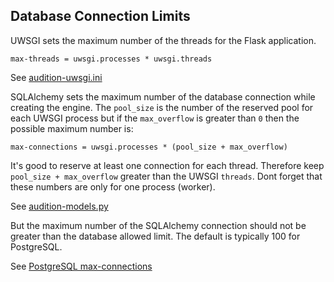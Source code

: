 ## Database Connection Limits
UWSGI sets the maximum number of the threads for the Flask application.

```
max-threads = uwsgi.processes * uwsgi.threads
```

See [audition-uwsgi.ini](
../machines/eb-audition/home/eb-user/application/uwsgi/audition-uwsgi.ini)


SQLAlchemy sets the maximum number of the database connection while creating
the engine. The `pool_size` is the number of the reserved pool for each UWSGI
process but if the `max_overflow` is greater than `0` then the possible
maximum number is:

```
max-connections = uwsgi.processes * (pool_size + max_overflow)
```

It's good to reserve at least one connection for each thread. Therefore keep
`pool_size + max_overflow` greater than the UWSGI `threads`. Dont forget that
these numbers are only for one process (worker).

See [audition-models.py](
../machines/eb-audition/home/eb-user/application/database/audition-models.py)


But the maximum number of the SQLAlchemy connection should not be greater than
the database allowed limit. The default is typically 100 for PostgreSQL.

See [PostgreSQL max-connections](
https://www.postgresql.org/docs/11/runtime-config-connection.html)

